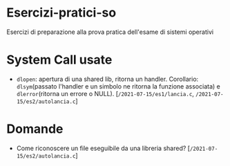 # Esercizi-pratici-so
Esercizi di preparazione alla prova pratica dell'esame di sistemi operativi

# System Call usate
- `dlopen`: apertura di una shared lib, ritorna un handler. Corollario: `dlsym`(passato l'handler e un simbolo ne ritorna la funzione associata) e `dlerror`(ritorna un errore o NULL). [`/2021-07-15/es1/lancia.c`, `/2021-07-15/es2/autolancia.c`]

# Domande
- Come riconoscere un file eseguibile da una libreria shared? [`/2021-07-15/es2/autolancia.c`]
